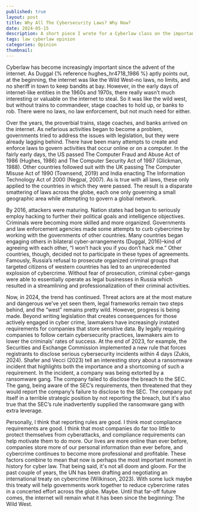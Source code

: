 ```yaml
---
published: true
layout: post
title: Why All The Cybersecurity Laws? Why Now?
date: 2024-05-15
description: A short piece I wrote for a Cyberlaw class on the importance of cybersecurity laws in the modern day.
tags: law cyberlaw opinion
categories: Opinion
thumbnail: 
---
```


Cyberlaw has become increasingly important since the advent of the internet. As Duggal {% reference hughes_hr4718_1986 %} aptly points out, at the beginning, the internet was like the Wild West–no laws, no limits, and no sheriff in town to keep bandits at bay. However, in the early days of internet-like entities in the 1960s and 1970s, there really wasn’t much interesting or valuable on the internet to steal. So it was like the wild west, but without trains to commandeer, stage coaches to hold up, or banks to rob. There were no laws, no law enforcement, but not much need for either.

Over the years, the proverbial trains, stage coaches, and banks arrived on the internet. As nefarious activities began to become a problem, governments tried to address the issues with legislation, but they were already lagging behind. There have been many attempts to create and enforce laws to govern activities that occur online or on a computer. In the fairly early days, the US passed The Computer Fraud and Abuse Act of 1986 (Hughes, 1986) and The Computer Security Act of 1987 (Glickman, 1988). Other countries followed suit with the UK passing The Computer Misuse Act of 1990 (Townsend, 2019) and India enacting The Information Technology Act of 2000 (Negpal, 2007). As is true with all laws, these only applied to the countries in which they were passed. The result is a disparate smattering of laws across the globe, each one only governing a small geographic area while attempting to govern a global network.

By 2016, attackers were maturing. Nation states had begun to seriously employ hacking to further their political goals and intelligence objectives. Criminals were becoming more skilled and more organized. Governments and law enforcement agencies made some attempts to curb cybercrime by working with the governments of other countries. Many countries began engaging others in bilateral cyber-arrangements (Duggal, 2016)–kind of agreeing with each other, “I won’t hack you if you don’t hack me.” Other countries, though, decided not to participate in these types of agreements. Famously, Russia’s refusal to prosecute organized criminal groups that targeted citizens of western countries has led to an unprecedented explosion of cybercrime. Without fear of prosecution, criminal cyber-gangs were able to essentially operate as legal businesses in Russia which resulted in a streamlining and professionalization of their criminal activities. 

Now, in 2024, the trend has continued. Threat actors are at the most mature and dangerous we’ve yet seen them, legal frameworks remain two steps behind, and the “west” remains pretty wild. However, progress is being made. Beyond writing legislation that creates consequences for those actively engaged in cyber crime, lawmakers have increasingly instated requirements for companies that store sensitive data. By legally requiring companies to follow certain cybersecurity practices, lawmakers aim to lower the criminals’ rates of success. At the end of 2023, for example, the Securities and Exchange Commission implemented a new rule that forces registrants to disclose serious cybersecurity incidents within 4 days (Zukis, 2024). Shafer and Vecci (2023) tell an interesting story about a ransomware incident that highlights both the importance and a shortcoming of such a requirement. In the incident, a company was being extorted by a ransomware gang. The company failed to disclose the breach to the SEC. The gang, being aware of the SEC’s requirements, then threatened that they would report the company’s failure to disclose to the SEC. The company put itself in a terrible strategic position by not reporting the breach, but it's also true that the SEC’s rule inadvertently supplied the ransomware gang with extra leverage.

Personally, I think that reporting rules are good. I think most compliance requirements are good. I think that most companies do far too little to protect themselves from cyberattacks, and compliance requirements can help motivate them to do more. Our lives are more online than ever before, companies store more of our personal information than ever before, and cybercrime continues to become more professional and profitable. These factors combine to mean that now is perhaps the most important moment in history for cyber law. That being said, it's not all doom and gloom. For the past couple of years, the UN has been drafting and negotiating an international treaty on cybercrime (Wilkinson, 2023). With some luck maybe this treaty will help governments work together to reduce cybercrime rates in a concerted effort across the globe. Maybe. Until that far-off future comes, the internet will remain what it has been since the beginning: The Wild West.